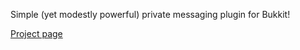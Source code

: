 Simple (yet modestly powerful) private messaging plugin for Bukkit!

[Project page](http://dev.bukkit.org/bukkit-plugins/zmessages/)